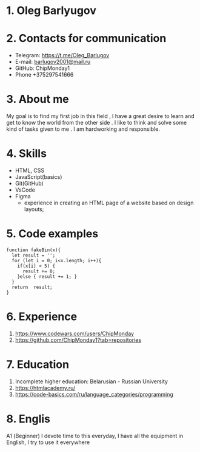 # 1. Oleg Barlyugov
# 2. Contacts for communication
+ Telegram: https://t.me/Oleg_Barlugov
+ E-mail: barlugov2001@mail.ru
+ GitHub: ChipMonday1
+ Phone +375297541666
# 3. About me
My goal is to find my first job in this field , I have a great desire to learn and get to know the world from the other side .
I like to think and solve some kind of tasks given to me .
I am hardworking and responsible.
# 4. Skills
+ HTML, CSS
+ JavaScript(basics)
+ Git(GitHub)
+ VsCode
+ Figma
    + experience in creating an HTML page of a website based on design layouts;
# 5. Code examples
``` 
function fakeBin(x){
  let result = '';
  for (let i = 0; i<x.length; i++){
    if(x[i] < 5) {
      result += 0;
    }else { result += 1; }
  }
  return  result;
}
```
# 6. Experience 
1. https://www.codewars.com/users/ChipMonday
2. https://github.com/ChipMonday1?tab=repositories

# 7. Education
1. Incomplete higher education: Belarusian - Russian University
2. https://htmlacademy.ru/
3. https://code-basics.com/ru/language_categories/programming

# 8. Englis
А1 (Beginner)
I devote time to this everyday, I have all the equipment in English, I try to use it everywhere

